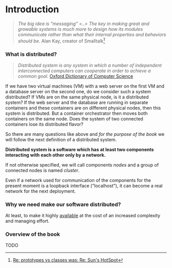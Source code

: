 # Introduction

> *The big idea is "messaging" <..> The key in making great and growable systems is much more to design how its modules communicate rather than what their internal properties and behaviors should be.* Alan Kay, creator of Smalltalk[^note]

### What is distributed?

> *Distributed system is any system in which a number of independent interconnected computers can cooperate in order to achieve a common goal.*
[Oxford Dictionary of Computer Science](https://www.oxfordreference.com/search?q=distributed&searchBtn=Search&isQuickSearch=true)

If we have two virtual machines (VM) with a web server on the first VM and a database server on the second one, do we consider such a system distributed? If VMs are on the same physical node, is it a distributed system?
If the web server and the database are running in separate containers and these containers are on different physical nodes, then this system is distributed. But a container orchestrator then moves both containers on the same node. Does the system of two connected containers lose its distributed flavor?

So there are many questions like above and *for the purpose of the book* we will follow the next definition of a distributed system.

**Distributed system is a software which has at least two components interacting with each other only by a network.**

If not otherwise specified, we will call components *nodes* and a group of connected nodes is named *cluster*.

Even if a network used for communication of the components for the present moment is a loopback interface ("localhost"), it can become a real network for the next deployment.

### Why we need make our software distributed?

At least, to make it highly [available](./availability.html) at the cost of an increased complexity and managing effort.

### Overview of the book

TODO

[^note]: [Re: prototypes vs classes was: Re: Sun's HotSpot](http://wiki.c2.com/?AlanKayOnMessaging)

[^graph]: In this case we have a complete graph, so every node has connections with other `n-1` nodes. That's we have `n*(n-1)` edges but as we count every edge twice, total number of edges is `n*(n-1)/2`.